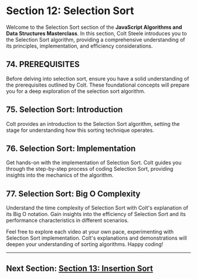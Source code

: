 # Section 12: Selection Sort

Welcome to the Selection Sort section of the **JavaScript Algorithms and Data Structures Masterclass**. In this section, Colt Steele introduces you to the Selection Sort algorithm, providing a comprehensive understanding of its principles, implementation, and efficiency considerations.

## 74. PREREQUISITES

Before delving into selection sort, ensure you have a solid understanding of the prerequisites outlined by Colt. These foundational concepts will prepare you for a deep exploration of the selection sort algorithm.

## 75. Selection Sort: Introduction

Colt provides an introduction to the Selection Sort algorithm, setting the stage for understanding how this sorting technique operates.

## 76. Selection Sort: Implementation

Get hands-on with the implementation of Selection Sort. Colt guides you through the step-by-step process of coding Selection Sort, providing insights into the mechanics of the algorithm.

## 77. Selection Sort: Big O Complexity

Understand the time complexity of Selection Sort with Colt's explanation of its Big O notation. Gain insights into the efficiency of Selection Sort and its performance characteristics in different scenarios.

Feel free to explore each video at your own pace, experimenting with Selection Sort implementation. Colt's explanations and demonstrations will deepen your understanding of sorting algorithms. Happy coding!

---

## Next Section: [Section 13: Insertion Sort](/Section13-insertion-sort)
